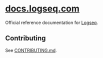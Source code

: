 # [docs.logseq.com](https://docs.logseq.com)

Official reference documentation for [Logseq](https://logseq.com/).

## Contributing

See [CONTRIBUTING.md](CONTRIBUTING.md).
